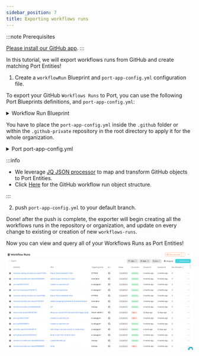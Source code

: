 ```yaml
---
sidebar_position: 7
title: Exporting workflows runs
---
```


:::note Prerequisites

[Please install our GitHub app](./installation).
:::

In this tutorial, we will export workflows runs from GitHub and create matching Port Entities!

1. Create a `workflowRun` Blueprint and `port-app-config.yml` configuration file.

To export your GitHub `Workflows Runs` to Port, you can use the following Port Blueprints definitions, and `port-app-config.yml`:

<details>
<summary> Workflow Run Blueprint </summary>

```json showLineNumbers
{
  "identifier": "workflowRun",
  "title": "Workflow Run",
  "icon": "Github",
  "schema": {
    "properties": {
      "name": {
        "title": "Name",
        "type": "string"
      },
      "triggeringActor": {
        "title": "Triggering Actor",
        "type": "string"
      },
      "status": {
        "title": "Status",
        "type": "string",
        "enum": [
          "completed",
          "action_required",
          "cancelled",
          "startup_failure",
          "failure",
          "neutral",
          "skipped",
          "stale",
          "success",
          "timed_out",
          "in_progress",
          "queued",
          "requested",
          "waiting"
        ],
        "enumColors": {
          "queued": "yellow",
          "in_progress": "yellow",
          "success": "green",
          "failure": "red"
        }
      },
      "conclusion": {
        "title": "Conclusion",
        "type": "string",
        "enum": [
          "completed",
          "action_required",
          "cancelled",
          "startup_failure",
          "failure",
          "neutral",
          "skipped",
          "stale",
          "success",
          "timed_out",
          "in_progress",
          "queued",
          "requested",
          "waiting"
        ],
        "enumColors": {
          "queued": "yellow",
          "in_progress": "yellow",
          "success": "green",
          "failure": "red"
        }
      },
      "createdAt": {
        "title": "Created At",
        "type": "string",
        "format": "date-time"
      },
      "runStartedAt": {
        "title": "Run Started At",
        "type": "string",
        "format": "date-time"
      },
      "updatedAt": {
        "title": "Updated At",
        "type": "string",
        "format": "date-time"
      },
      "runNumber": {
        "title": "Run Number",
        "type": "number"
      },
      "runAttempt": {
        "title": "Run Attempts",
        "type": "number"
      },
      "link": {
        "title": "Link",
        "type": "string",
        "format": "url"
      }
    },
    "required": []
  },
  "mirrorProperties": {},
  "calculationProperties": {},
  "relations": {}
}
```

</details>

You have to place the `port-app-config.yml` inside the `.github` folder or within the `.github-private` repository in the root directory to apply it for the whole organization.

<details>

<summary> Port port-app-config.yml </summary>

```yaml showLineNumbers
resources:
  - kind: workflow-run
    selector:
      query: "true" # a JQ expression that it's output (boolean) determinating wheter to report the current resource or not
    port:
      entity:
        mappings:
          identifier: ".repository.name + (.id|tostring)"
          title: ".display_title"
          blueprint: '"workflowRun"'
          properties:
            name: ".name"
            triggeringActor: ".triggering_actor.login"
            status: ".status"
            conclusion: ".conclusion"
            createdAt: ".created_at"
            runStartedAt: ".run_started_at"
            updatedAt: ".updated_at"
            deletedAt: ".deleted_at"
            runNumber: ".run_number"
            runAttempt: ".run_attempt"
            link: ".html_url"
```

</details>

:::info

- We leverage [JQ JSON processor](https://stedolan.github.io/jq/manual/) to map and transform GitHub objects to Port Entities.
- Click [Here](https://docs.github.com/en/rest/actions/workflow-runs?apiVersion=2022-11-28#get-a-workflow-run) for the GitHub workflow run object structure.

:::

2. push `port-app-config.yml` to your default branch.

Done! after the push is complete, the exporter will begin creating all the workflows runs in the repository or organization, and update on every change to existing or creation of new `workflows-runs`.

Now you can view and query all of your Workflows Runs as Port Entities!

![Developer Portal GitHub Workflows Runs](../../../static/img/integrations/github-app/GitHubWorkflowsRuns.png)
